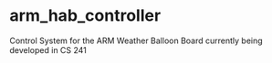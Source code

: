 # arm_hab_controller
Control System for the ARM Weather Balloon Board currently being developed in CS 241

